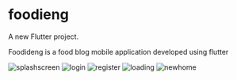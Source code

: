 # foodieng

A new Flutter project.



Foodideng is a food blog mobile application developed using flutter


![splashscreen](https://user-images.githubusercontent.com/20352841/83363595-ea55bd00-a39a-11ea-8a3e-c7c8ac25dd50.PNG)                ![login](https://user-images.githubusercontent.com/20352841/83369957-38c88300-a3be-11ea-9da0-02c2e4342a39.PNG)  ![register](https://user-images.githubusercontent.com/20352841/83363722-d3639a80-a39b-11ea-928e-1beafc6e7260.PNG)             ![loading](https://user-images.githubusercontent.com/20352841/83810939-3a918f80-a6b9-11ea-96ed-e59c9613ec5c.PNG)    ![newhome](https://user-images.githubusercontent.com/20352841/83812536-ffdd2680-a6bb-11ea-8209-e803d7c74985.PNG) 











